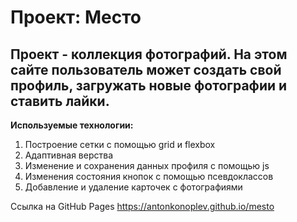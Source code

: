 # Проект: Место

## Проект - коллекция фотографий. На этом сайте пользователь может создать свой профиль, загружать новые фотографии и ставить лайки.

**Используемые технологии:**

1. Построение сетки с помощью grid и flexbox
2. Адаптивная верства
3. Изменение и сохранения данных профиля с помощью js
4. Изменения состояния кнопок с помощью псевдоклассов
5. Добавление и удаление карточек с фотографиями

Ссылка на GitHub Pages https://antonkonoplev.github.io/mesto
